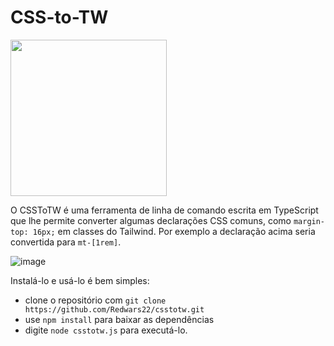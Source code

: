 # CSS-to-TW

<img src="csstotw.png" width="250" height="250">

O CSSToTW é uma ferramenta de linha de comando escrita em TypeScript que lhe permite converter algumas declarações CSS comuns, como `margin-top: 16px;` em classes do Tailwind. Por exemplo a declaração acima seria convertida para `mt-[1rem]`.

![image](https://user-images.githubusercontent.com/26885598/210166982-306ceb02-b895-4cdf-9440-10166a90f374.png)

Instalá-lo e usá-lo é bem simples: 

- clone o repositório com `git clone https://github.com/Redwars22/csstotw.git`
- use `npm install` para baixar as dependências
- digite `node csstotw.js` para executá-lo.